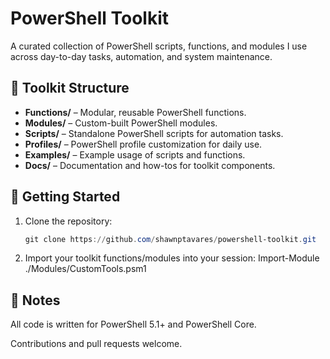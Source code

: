 # PowerShell Toolkit

A curated collection of PowerShell scripts, functions, and modules I use across day-to-day tasks, automation, and system maintenance.

## 🔧 Toolkit Structure

- **Functions/** – Modular, reusable PowerShell functions.
- **Modules/** – Custom-built PowerShell modules.
- **Scripts/** – Standalone PowerShell scripts for automation tasks.
- **Profiles/** – PowerShell profile customization for daily use.
- **Examples/** – Example usage of scripts and functions.
- **Docs/** – Documentation and how-tos for toolkit components.

## 🚀 Getting Started

1. Clone the repository:
   ```powershell
   git clone https://github.com/shawnptavares/powershell-toolkit.git

2. Import your toolkit functions/modules into your session:
   Import-Module ./Modules/CustomTools.psm1

## 📌 Notes

All code is written for PowerShell 5.1+ and PowerShell Core.

Contributions and pull requests welcome.
